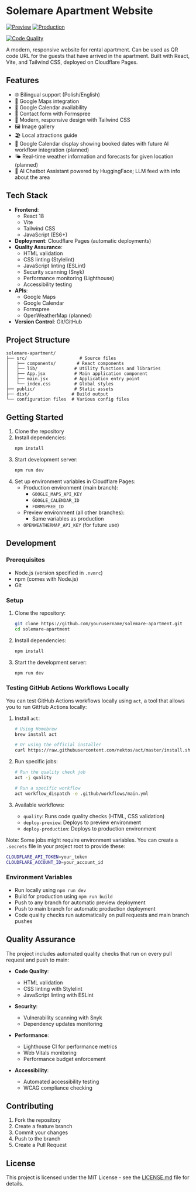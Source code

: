 # Solemare Apartment Website

[![Preview](https://img.shields.io/badge/preview-solemare--apartment--preview.pages.dev-blue)](https://preview.solemare-apartment.pages.dev)
[![Production](https://img.shields.io/badge/production-solemare--apartment.pages.dev-green)](https://solemare-apartment.pages.dev)

[![Code Quality](https://github.com/mrsiejas/solemare-apartment/actions/workflows/main.yml/badge.svg)](https://github.com/mrsiejas/solemare-apartment/actions/workflows/main.yml)

A modern, responsive website for rental apartment. Can be used as QR code URL for the guests that have arrived in the apartment. 
Built with React, Vite, and Tailwind CSS, deployed on Cloudflare Pages.

## Features

- 🌐 Bilingual support (Polish/English)
- 📍 Google Maps integration
- 📅 Google Calendar availability
- 📝 Contact form with Formspree
- 🎨 Modern, responsive design with Tailwind CSS
- 🖼️ Image gallery
- 🏖️ Local attractions guide
- 📅 Google Calendar display showing booked dates with future AI workflow integration (planned)
- 🌤️ Real-time weather information and forecasts for given location (planned)
- 🤖 AI Chatbot Assistant powered by HuggingFace; LLM feed with info about the area

## Tech Stack

- **Frontend**: 
  - React 18
  - Vite
  - Tailwind CSS
  - JavaScript (ES6+)
- **Deployment**: Cloudflare Pages (automatic deployments)
- **Quality Assurance**:
  - HTML validation
  - CSS linting (Stylelint)
  - JavaScript linting (ESLint)
  - Security scanning (Snyk)
  - Performance monitoring (Lighthouse)
  - Accessibility testing
- **APIs**: 
  - Google Maps
  - Google Calendar
  - Formspree
  - OpenWeatherMap (planned)
- **Version Control**: Git/GitHub

## Project Structure

```
solemare-apartment/
├── src/                    # Source files
│   ├── components/        # React components
│   ├── lib/              # Utility functions and libraries
│   ├── App.jsx           # Main application component
│   ├── main.jsx          # Application entry point
│   └── index.css         # Global styles
├── public/               # Static assets
├── dist/                # Build output
└── configuration files  # Various config files
```

## Getting Started

1. Clone the repository
2. Install dependencies:
   ```bash
   npm install
   ```
3. Start development server:
   ```bash
   npm run dev
   ```
4. Set up environment variables in Cloudflare Pages:
   - Production environment (main branch):
     - `GOOGLE_MAPS_API_KEY`
     - `GOOGLE_CALENDAR_ID`
     - `FORMSPREE_ID`
   - Preview environment (all other branches):
     - Same variables as production
   - `OPENWEATHERMAP_API_KEY` (for future use)

## Development

### Prerequisites

- Node.js (version specified in `.nvmrc`)
- npm (comes with Node.js)
- Git

### Setup

1. Clone the repository:
   ```bash
   git clone https://github.com/yourusername/solemare-apartment.git
   cd solemare-apartment
   ```

2. Install dependencies:
   ```bash
   npm install
   ```

3. Start the development server:
   ```bash
   npm run dev
   ```

### Testing GitHub Actions Workflows Locally

You can test GitHub Actions workflows locally using `act`, a tool that allows you to run GitHub Actions locally:

1. Install `act`:
   ```bash
   # Using Homebrew
   brew install act
   
   # Or using the official installer
   curl https://raw.githubusercontent.com/nektos/act/master/install.sh | sudo bash
   ```

2. Run specific jobs:
   ```bash
   # Run the quality check job
   act -j quality
   
   # Run a specific workflow
   act workflow_dispatch -e .github/workflows/main.yml
   ```

3. Available workflows:
   - `quality`: Runs code quality checks (HTML, CSS validation)
   - `deploy-preview`: Deploys to preview environment
   - `deploy-production`: Deploys to production environment

Note: Some jobs might require environment variables. You can create a `.secrets` file in your project root to provide these:
```bash
CLOUDFLARE_API_TOKEN=your_token
CLOUDFLARE_ACCOUNT_ID=your_account_id
```

### Environment Variables

- Run locally using `npm run dev`
- Build for production using `npm run build`
- Push to any branch for automatic preview deployment
- Push to main branch for automatic production deployment
- Code quality checks run automatically on pull requests and main branch pushes

## Quality Assurance

The project includes automated quality checks that run on every pull request and push to main:

- **Code Quality**:
  - HTML validation
  - CSS linting with Stylelint
  - JavaScript linting with ESLint

- **Security**:
  - Vulnerability scanning with Snyk
  - Dependency updates monitoring

- **Performance**:
  - Lighthouse CI for performance metrics
  - Web Vitals monitoring
  - Performance budget enforcement

- **Accessibility**:
  - Automated accessibility testing
  - WCAG compliance checking

## Contributing

1. Fork the repository
2. Create a feature branch
3. Commit your changes
4. Push to the branch
5. Create a Pull Request

## License

This project is licensed under the MIT License - see the [LICENSE.md](LICENSE.md) file for details. 
